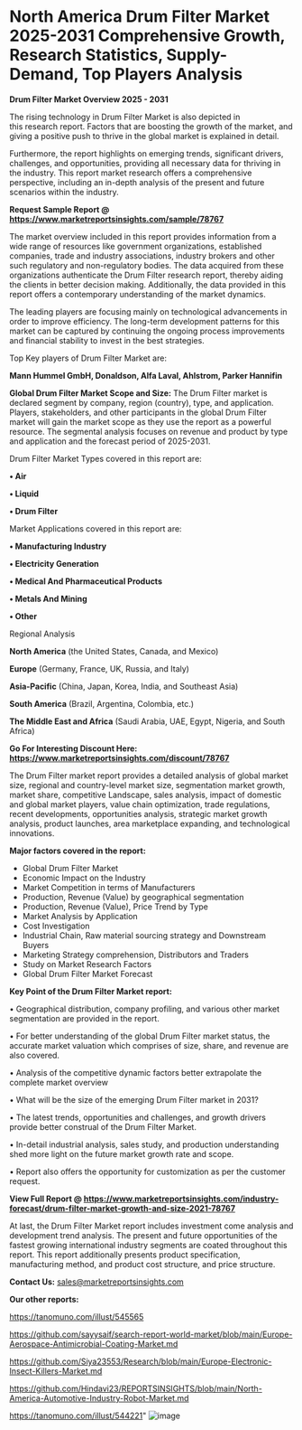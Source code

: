 # North America Drum Filter Market 2025-2031 Comprehensive Growth, Research Statistics, Supply-Demand,  Top Players Analysis

<Strong> Drum Filter Market Overview 2025 - 2031</strong>

The rising technology in Drum Filter Market is also depicted in this research report. Factors that are boosting the growth of the market, and giving a positive push to thrive in the global market is explained in detail.

Furthermore, the report highlights on emerging trends, significant drivers, challenges, and opportunities, providing all necessary data for thriving in the industry. This report market research offers a comprehensive perspective, including an in-depth analysis of the present and future scenarios within the industry.

<strong>Request Sample Report @ <a href=https://www.marketreportsinsights.com/sample/78767>https://www.marketreportsinsights.com/sample/78767</a></strong>

The market overview included in this report provides information from a wide range of resources like government organizations, established companies, trade and industry associations, industry brokers and other such regulatory and non-regulatory bodies. The data acquired from these organizations authenticate the Drum Filter research report, thereby aiding the clients in better decision making. Additionally, the data provided in this report offers a contemporary understanding of the market dynamics.

The leading players are focusing mainly on technological advancements in order to improve efficiency. The long-term development patterns for this market can be captured by continuing the ongoing process improvements and financial stability to invest in the best strategies.

Top Key players of Drum Filter Market are:

<strong>Mann Hummel GmbH, Donaldson, Alfa Laval, Ahlstrom, Parker Hannifin</strong>

<strong><b>Global Drum Filter Market Scope and Size:</b></strong>
The Drum Filter market is declared segment by company, region (country), type, and application. Players, stakeholders, and other participants in the global Drum Filter market will gain the market scope as they use the report as a powerful resource. The segmental analysis focuses on revenue and product by type and application and the forecast period of 2025-2031.

Drum Filter Market Types covered in this report are:

<strong>• Air

• Liquid

• Drum Filter</strong>

Market Applications covered in this report are:

<strong>• Manufacturing Industry

• Electricity Generation

• Medical And Pharmaceutical Products

• Metals And Mining

• Other</strong> 

Regional Analysis

<strong>North America</strong> (the United States, Canada, and Mexico)

<strong>Europe</strong> (Germany, France, UK, Russia, and Italy)

<strong>Asia-Pacific</strong> (China, Japan, Korea, India, and Southeast Asia)

<strong>South America</strong> (Brazil, Argentina, Colombia, etc.)

<strong>The Middle East and Africa</strong> (Saudi Arabia, UAE, Egypt, Nigeria, and South Africa)

<strong>Go For Interesting Discount Here: <a href=https://www.marketreportsinsights.com/discount/78767>https://www.marketreportsinsights.com/discount/78767</a></strong>

The Drum Filter market report provides a detailed analysis of global market size, regional and country-level market size, segmentation market growth, market share, competitive Landscape, sales analysis, impact of domestic and global market players, value chain optimization, trade regulations, recent developments, opportunities analysis, strategic market growth analysis, product launches, area marketplace expanding, and technological innovations.

<strong><b>Major factors covered in the report:</b></strong>
<ul>
  <li>Global Drum Filter Market </li>
  <li>Economic Impact on the Industry</li>
  <li>Market Competition in terms of Manufacturers</li>
  <li>Production, Revenue (Value) by geographical segmentation</li>
  <li>Production, Revenue (Value), Price Trend by Type</li>
  <li>Market Analysis by Application</li>
  <li>Cost Investigation</li>
  <li>Industrial Chain, Raw material sourcing strategy and Downstream Buyers</li>
  <li>Marketing Strategy comprehension, Distributors and Traders</li>
  <li>Study on Market Research Factors</li>
  <li>Global Drum Filter Market Forecast</li>
</ul>

<strong><b>Key Point of the Drum Filter Market report:</b></strong>

• Geographical distribution, company profiling, and various other market segmentation are provided in the report.

• For better understanding of the global Drum Filter market status, the accurate market valuation which comprises of size, share, and revenue are also covered.

• Analysis of the competitive dynamic factors better extrapolate the complete market overview

• What will be the size of the emerging Drum Filter market in 2031?

• The latest trends, opportunities and challenges, and growth drivers provide better construal of the Drum Filter Market.

• In-detail industrial analysis, sales study, and production understanding shed more light on the future market growth rate and scope.

• Report also offers the opportunity for customization as per the customer request.

<strong><b>View Full Report @ <a href=https://www.marketreportsinsights.com/industry-forecast/drum-filter-market-growth-and-size-2021-78767>https://www.marketreportsinsights.com/industry-forecast/drum-filter-market-growth-and-size-2021-78767</a></b></strong>


At last, the Drum Filter Market report includes investment come analysis and development trend analysis. The present and future opportunities of the fastest growing international industry segments are coated throughout this report. This report additionally presents product specification, manufacturing method, and product cost structure, and price structure.

<strong>Contact Us:</strong>
sales@marketreportsinsights.com

<strong>Our other reports:</strong>

<a href=https://tanomuno.com/illust/545565>https://tanomuno.com/illust/545565</a>

<a href=https://github.com/sayysaif/search-report-world-market/blob/main/Europe-Aerospace-Antimicrobial-Coating-Market.md>https://github.com/sayysaif/search-report-world-market/blob/main/Europe-Aerospace-Antimicrobial-Coating-Market.md</a>

<a href=https://github.com/Siya23553/Research/blob/main/Europe-Electronic-Insect-Killers-Market.md>https://github.com/Siya23553/Research/blob/main/Europe-Electronic-Insect-Killers-Market.md</a>

<a href=https://github.com/Hindavi23/REPORTSINSIGHTS/blob/main/North-America-Automotive-Industry-Robot-Market.md>https://github.com/Hindavi23/REPORTSINSIGHTS/blob/main/North-America-Automotive-Industry-Robot-Market.md</a>

<a href=https://tanomuno.com/illust/544221>https://tanomuno.com/illust/544221</a>"
![image](https://github.com/user-attachments/assets/eede71f7-3221-4ee3-a511-89b4b4fa8d95)
